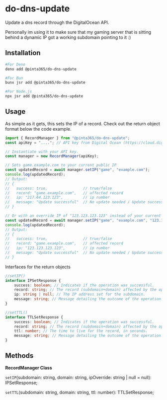 # do-dns-update

Update a dns record through the DigitalOcean API.

Personally im using it to make sure that my gaming server that is sitting behind a dynamic IP got a working subdomain
pointing to it :)

## Installation

```bash
#For Deno
deno add @pinta365/do-dns-update

#For Bun
bunx jsr add @pinta365/do-dns-update

#For Node.js
npx jsr add @pinta365/do-dns-update
```

## Usage

As simple as it gets, this sets the IP of a record. Check out the return object format below the code example.

```javascript
import { RecordManager } from "@pinta365/do-dns-update";
const apiKey = "...."; // API key from Digital Ocean (https://cloud.digitalocean.com/account/api/)

// Instantiate with your API key.
const manager = new RecordManager(apiKey);

// Sets game.example.com to your current public IP
const updatedRecord = await manager.setIP("game", "example.com");
console.log(updatedRecord);
// Output:
// {
//   success: true,                // true/false
//   record: "game.example.com",   // affected record
//   ip: "217.64.123.123",         // ip number
//   message: "Update successful"  // No update needed / Update successful
// }

// Or with an override IP of "123.123.123.123" instead of your current public IP
const updatedRecord = await manager.setIP("game", "example.com", "123.123.123.123");
console.log(updatedRecord);
// Output:
// {
//   success: true,                // true/false
//   record: "game.example.com",   // affected record
//   ip: "123.123.123.123",        // ip number
//   message: "Update successful"  // No update needed / Update successful
// }
```

Interfaces for the return objects

```ts
//setIP()
interface IPSetResponse {
    success: boolean; // Indicates if the operation was successful.
    record: string; // The record (subdomain+domain) affected by the operation.
    ip: string | null; // The IP address set for the subdomain.
    message: string; // Message detailing the outcome of the operation.
}

//setTTL()
interface TTLSetResponse {
    success: boolean; // Indicates if the operation was successful.
    record: string; // The record (subdomain+domain) affected by the operation.
    ttl: number; // The time to live for the record, in seconds.
    message: string; // Message detailing the outcome of the operation.
}
```

## Methods

**RecordManager Class**

`setIP`(subdomain: string, domain: string, ipOverride: string | null = null): IPSetResponse;

`setTTL`(subdomain: string, domain: string, ttl: number): TTLSetResponse;
